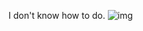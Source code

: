 I don't know how to do.
![img](https://github.com/user-attachments/assets/9f3c0738-abd7-4ea1-8791-9622a2e14de7)
